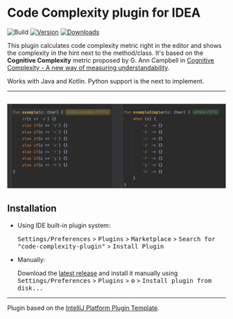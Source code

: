 # Code Complexity plugin for IDEA

![Build](https://github.com/nikolaikopernik/code-complexity-plugin/workflows/Build/badge.svg)
[![Version](https://img.shields.io/jetbrains/plugin/v/21667.svg)](https://plugins.jetbrains.com/plugin/21667)
[![Downloads](https://img.shields.io/jetbrains/plugin/d/21667.svg)](https://plugins.jetbrains.com/plugin/21667)

<!-- Plugin description -->
This plugin calculates code complexity metric right in the editor and shows the complexity in the hint next to the method/class. It's based on the **Cognitive Complexity** metric proposed by G. Ann Campbell in [Cognitive Complexity - A new way of measuring understandability](https://www.sonarsource.com/docs/CognitiveComplexity.pdf).

Works with Java and Kotlin. Python support is the next to implement.
<!-- Plugin description end -->

---
![Example hints](images/example-complexity-hint.png)
---
## Installation

- Using IDE built-in plugin system:

  <kbd>Settings/Preferences</kbd> > <kbd>Plugins</kbd> > <kbd>Marketplace</kbd> > <kbd>Search for "code-complexity-plugin"</kbd> >
  <kbd>Install Plugin</kbd>

- Manually:

  Download the [latest release](https://github.com/nikolaikopernik/code-complexity-plugin/releases/latest) and install it manually using
  <kbd>Settings/Preferences</kbd> > <kbd>Plugins</kbd> > <kbd>⚙️</kbd> > <kbd>Install plugin from disk...</kbd>


---
Plugin based on the [IntelliJ Platform Plugin Template][template].

[template]: https://github.com/JetBrains/intellij-platform-plugin-template
[docs:plugin-description]: https://plugins.jetbrains.com/docs/intellij/plugin-user-experience.html#plugin-description-and-presentation
